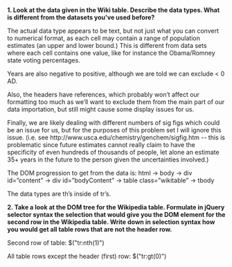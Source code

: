 <p>
<b> 
1.	Look at the data given in the Wiki table. Describe the data types. What is different from the datasets you've used before? 
</b>
</p>

<p>
The actual data type appears to be text, but not just what you can convert to numerical format, as each cell may contain a range of population estimates (an upper and lower bound.) This is different from data sets where each cell contains one value, like for instance the Obama/Romney state voting percentages.
</p>
<p>
Years are also negative to positive, although we are told we can exclude < 0 AD.
</p>
<p>
Also, the headers have references, which probably won’t affect our formatting too much as we’ll want to exclude them from the main part of our data importation, but still might cause some display issues for us.
</p>
<p>
Finally, we are likely dealing with different numbers of sig figs which could be an issue for us, but for the purposes of this problem set I will ignore this issue. (i.e. see http://www.usca.edu/chemistry/genchem/sigfig.htm -- this is problematic since future estimates cannot really claim to have the specificity of even hundreds of thousands of people, let alone an estimate 35+ years in the future to the person given the uncertainties involved.)
</p>

<p>
The DOM progression to get from the data is: html -> body -> div id=”content” ->  div id=”bodyContent” -> table class=”wikitable” -> tbody
</p>
<p>
The data types are th’s inside of tr’s.
</p>

<p>
<b> 
2.	Take a look at the DOM tree for the Wikipedia table. Formulate in jQuery selector syntax the selection that would give you the DOM element for the second row in the Wikipedia table. Write down in selection syntax how you would get all table rows that are not the header row.
</b>
</p>

<p>
Second row of table: $("tr:nth(1)")
</p>
<p>
All table rows except the header (first) row: $("tr:gt(0)")
</p>


